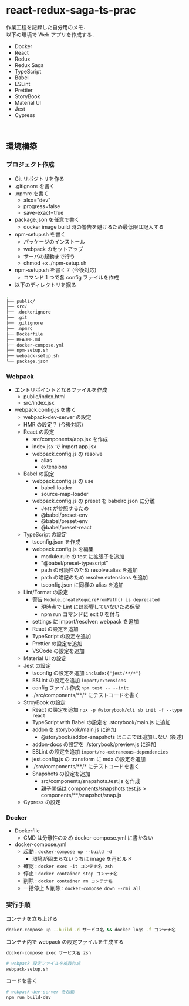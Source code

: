 # react-redux-saga-ts-prac

作業工程を記録した自分用のメモ．  
以下の環境で Web アプリを作成する．

- Docker
- React
- Redux
- Redux Saga
- TypeScript
- Babel
- ESLint
- Prettier
- StoryBook
- Material UI
- Jest
- Cypress

<br>

## 環境構築

### プロジェクト作成

- Git リポジトリを作る
- .gitignore を書く
- .npmrc を書く
  - also="dev"
  - progress=false
  - save-exact=true
- package.json を任意で書く
  - docker image build 時の警告を避けるため最低限は記入する
- npm-setup.sh を書く
  - パッケージのインストール
  - webpack のセットアップ
  - サーバの起動まで行う
  - chmod +x ./npm-setup.sh
- npm-setup.sh を書く？ (今後対応)
  - コマンド１つで各 config ファイルを作成
- 以下のディレクトリを掘る

```zsh
.
├── public/
├── src/
├── .dockerignore
├── .git
├── .gitignore
├── .npmrc
├── Dockerfile
├── README.md
├── docker-compose.yml
├── npm-setup.sh
├── webpack-setup.sh
└── package.json
```

### Webpack

- エントリポイントとなるファイルを作成
  - public/index.html
  - src/index.jsx
- webpack.config.js を書く
  - webpack-dev-server の設定
  - HMR の設定？ (今後対応)
  - React の設定
    - src/components/app.jsx を作成
    - index.jsx で import app.jsx
    - webpack.config.js の resolve
      - alias
      - extensions
  - Babel の設定
    - webpack.config.js の use
      - babel-loader
      - source-map-loader
    - webpack.config.js の preset を babelrc.json に分離
      - Jest が参照するため
      - @babel/preset-env
      - @babel/preset-env
      - @babel/preset-react
  - TypeScript の設定
    - tsconfig.json を作成
    - webpack.config.js を編集
      - module.rule の test に拡張子を追加
      - "@babel/preset-typescript"
      - path の可読性のため resolve.alias を追加
      - path の略記のため resolve.extensions を追加
      - tsconfig.json に同様の alias を追加
  - Lint/Format の設定
    - 警告 `Module.createRequireFromPath() is deprecated`
      - 現時点で Lint には影響していないため保留
      - npm run コマンドに  exit 0 を付与
    - settings に import/resolver: webpack を追加
    - React の設定を追加
    - TypeScript の設定を追加
    - Prettier の設定を追加
    - VSCode の設定を追加
  - Material UI の設定
  - Jest の設定
    - tsconfig の設定を追加 `include:{"jest/**/*"}`
    - ESLint の設定を追加 `import/extensions`
    - config ファイル作成 `npm test -- --init`
    - ./src/components/\*\*/* にテストコードを書く
  - StroyBook の設定
    - React の設定を追加 `npx -p @storybook/cli sb init -f --type react`
    - TypeScript with Babel の設定を .storybook/main.js に追加
    - addon を.storybook/main.js に追加
      - @storybook/addon-snapshots はここでは追加しない (後述)
    - addon-docs の設定を ./storybook/preview.js に追加
    - ESLint の設定を追加 `import/no-extraneous-dependencies`
    - jest.config.js の transform に mdx の設定を追加
    - ./src/components/\*\*/* にテストコードを書く
    - Snapshots の設定を追加
      - src/components/snapshots.test.js を作成
      - 親子関係は components/snapshots.test.js > components/\*\*/snapshot/snap.js
  - Cypress の設定

### Docker

- Dockerfile
  - CMD は分離性のため docker-compose.yml に書かない
- docker-compose.yml
  - 起動 : `docker-compose up --build -d`  
    - 環境が固まらないうちは image を再ビルド
  - 確認 : `docker exec -it コンテナ名 zsh`  
  - 停止 : `docker container stop コンテナ名`
  - 削除 : `docker container rm コンテナ名`
  - 一括停止 & 削除 : `docker-compose down --rmi all`

### 実行手順

コンテナを立ち上げる

```zsh
docker-compose up --build -d サービス名 && docker logs -f コンテナ名
```

コンテナ内で webpack の設定ファイルを生成する

```zsh
docker-compose exec サービス名 zsh

# webpack 設定ファイルを複数作成
webpack-setup.sh
```

コードを書く

```zsh
# webpack-dev-server を起動
npm run build-dev
```
